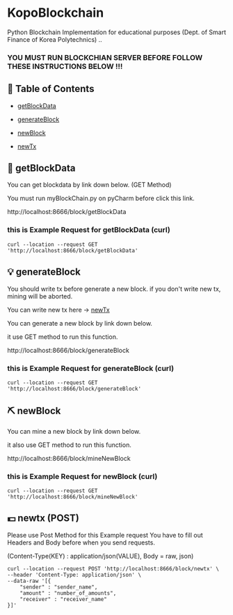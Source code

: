 # KopoBlockchain
Python Blockchain Implementation for educational purposes (Dept. of Smart Finance of Korea Polytechnics)
..

### YOU MUST RUN BLOCKCHIAN SERVER BEFORE FOLLOW THESE INSTRUCTIONS BELOW !!!

## 🚩 Table of Contents

- [getBlockData](#-getBlockData)

- [generateBlock](#-generateBlock)

- [newBlock](#-newBlock)

- [newTx](#-newTx-post)







## 🧱 getBlockData

You can get blockdata by link down below. (GET Method)

You must run myBlockChain.py on pyCharm before click this link.

http://localhost:8666/block/getBlockData

### this is Example Request for getBlockData (curl)
```
curl --location --request GET 'http://localhost:8666/block/getBlockData'
```

## 💡 generateBlock
You should write tx before generate a new block. if you don't write new tx, mining will be aborted.

You can write new tx here -> [newTx](#-newTx-post)

You can generate a new block by link down below.

it use GET method to run this function.

http://localhost:8666/block/generateBlock

### this is Example Request for generateBlock (curl)
```
curl --location --request GET 'http://localhost:8666/block/generateBlock'
```

## ⛏ newBlock

You can mine a new block by link down below.

it also use GET method to run this function.

http://localhost:8666/block/mineNewBlock

### this is Example Request for newBlock (curl)
```
curl --location --request GET 'http://localhost:8666/block/mineNewBlock'
```


## 💵 newtx (POST)
Please use Post Method for this Example request
You have to fill out Headers and Body before when you send requests.

(Content-Type(KEY) : application/json(VALUE), Body = raw, json)

```
curl --location --request POST 'http://localhost:8666/block/newtx' \
--header 'Content-Type: application/json' \
--data-raw '[{
    "sender" : "sender_name",
    "amount" : "number_of_amounts",
    "receiver" : "receiver_name"
}]'
```
